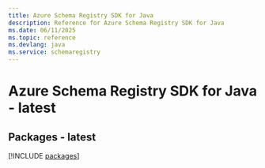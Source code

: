 ```yaml
---
title: Azure Schema Registry SDK for Java
description: Reference for Azure Schema Registry SDK for Java
ms.date: 06/11/2025
ms.topic: reference
ms.devlang: java
ms.service: schemaregistry
---
```

# Azure Schema Registry SDK for Java - latest
## Packages - latest
[!INCLUDE [packages](schema-registry-index.md)]